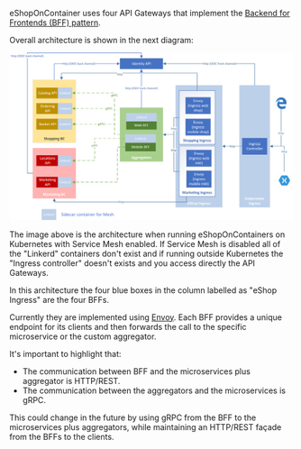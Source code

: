 eShopOnContainer uses four API Gateways that implement the [Backend for Frontends (BFF) pattern](https://samnewman.io/patterns/architectural/bff/).

Overall architecture is shown in the next diagram:

![Overall architecture of eShop](./images/API-gateways/eshop-overall-architecture.png)

The image above is the architecture when running eShopOnContainers on Kubernetes with Service Mesh enabled. If Service Mesh is disabled all of the "Linkerd" containers don't exist and if running outside Kubernetes the "Ingress controller" doesn't exists and you access directly the API Gateways.

In this architecture the four blue boxes in the column labelled as "eShop Ingress" are the four BFFs.

Currently they are implemented using [Envoy](https://www.envoyproxy.io/). Each BFF provides a unique endpoint for its clients and then forwards the call to the specific microservice or the custom aggregator.

It's important to highlight that:

- The communication between BFF and the microservices plus aggregator is HTTP/REST.
- The communication between the aggregators and the microservices is gRPC.

This could change in the future by using gRPC from the BFF to the microservices plus aggregators, while maintaining an HTTP/REST façade from the BFFs to the clients.
